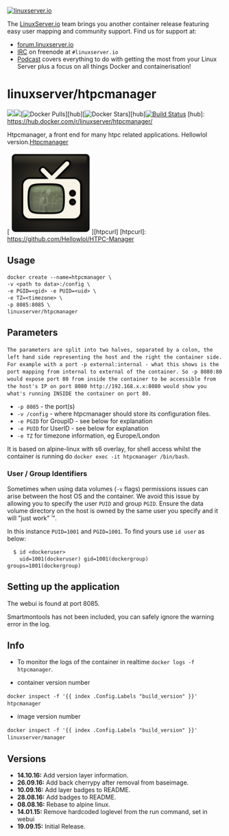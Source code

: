 [linuxserverurl]: https://linuxserver.io
[forumurl]: https://forum.linuxserver.io
[ircurl]: https://www.linuxserver.io/irc/
[podcasturl]: https://www.linuxserver.io/podcast/

[![linuxserver.io](https://raw.githubusercontent.com/linuxserver/docker-templates/master/linuxserver.io/img/linuxserver_medium.png)][linuxserverurl]

The [LinuxServer.io][linuxserverurl] team brings you another container release featuring easy user mapping and community support. Find us for support at:
* [forum.linuxserver.io][forumurl]
* [IRC][ircurl] on freenode at `#linuxserver.io`
* [Podcast][podcasturl] covers everything to do with getting the most from your Linux Server plus a focus on all things Docker and containerisation!

# linuxserver/htpcmanager
[![](https://images.microbadger.com/badges/version/linuxserver/htpcmanager.svg)](https://microbadger.com/images/linuxserver/htpcmanager "Get your own version badge on microbadger.com")[![](https://images.microbadger.com/badges/image/linuxserver/htpcmanager.svg)](http://microbadger.com/images/linuxserver/htpcmanager "Get your own image badge on microbadger.com")[![Docker Pulls](https://img.shields.io/docker/pulls/linuxserver/htpcmanager.svg)][hub][![Docker Stars](https://img.shields.io/docker/stars/linuxserver/htpcmanager.svg)][hub][![Build Status](http://jenkins.linuxserver.io:8080/buildStatus/icon?job=Dockers/LinuxServer.io/linuxserver-htpcmanager)](http://jenkins.linuxserver.io:8080/job/Dockers/job/LinuxServer.io/job/linuxserver-htpcmanager/)
[hub]: https://hub.docker.com/r/linuxserver/htpcmanager/

Htpcmanager, a front end for many htpc related applications. Hellowlol version.[Htpcmanager](https://github.com/Hellowlol/HTPC-Manager)

[![htpcmanager](https://raw.githubusercontent.com/linuxserver/docker-templates/master/linuxserver.io/img/htpcmanager-icon.png)][htpcurl]
[htpcurl]: https://github.com/Hellowlol/HTPC-Manager

## Usage

```
docker create --name=htpcmanager \
-v <path to data>:/config \
-e PGID=<gid> -e PUID=<uid> \
-e TZ=<timezone> \
-p 8085:8085 \
linuxserver/htpcmanager
```

## Parameters

`The parameters are split into two halves, separated by a colon, the left hand side representing the host and the right the container side. 
For example with a port -p external:internal - what this shows is the port mapping from internal to external of the container.
So -p 8080:80 would expose port 80 from inside the container to be accessible from the host's IP on port 8080
http://192.168.x.x:8080 would show you what's running INSIDE the container on port 80.`


* `-p 8085` - the port(s)
* `-v /config` - where htpcmanager should store its configuration files.
* `-e PGID` for GroupID - see below for explanation
* `-e PUID` for UserID - see below for explanation
* `-e TZ` for timezone information, eg Europe/London

It is based on alpine-linux with s6 overlay, for shell access whilst the container is running do `docker exec -it htpcmanager /bin/bash`.


### User / Group Identifiers

Sometimes when using data volumes (`-v` flags) permissions issues can arise between the host OS and the container. We avoid this issue by allowing you to specify the user `PUID` and group `PGID`. Ensure the data volume directory on the host is owned by the same user you specify and it will "just work" ™.

In this instance `PUID=1001` and `PGID=1001`. To find yours use `id user` as below:

```
  $ id <dockeruser>
    uid=1001(dockeruser) gid=1001(dockergroup) groups=1001(dockergroup)
```

## Setting up the application

The webui is found at port 8085.

Smartmontools has not been included, you can safely ignore the warning error in the log.

## Info

* To monitor the logs of the container in realtime `docker logs -f htpcmanager`.

* container version number 

`docker inspect -f '{{ index .Config.Labels "build_version" }}' htpcmanager`

* image version number

`docker inspect -f '{{ index .Config.Labels "build_version" }}' linuxserver/manager`


## Versions

+ **14.10.16:** Add version layer information.
+ **26.09.16:** Add back cherrypy after removal from baseimage.
+ **10.09.16:** Add layer badges to README.
+ **28.08.16:** Add badges to README.
+ **08.08.16:** Rebase to alpine linux.
+ **14.01.15:** Remove hardcoded loglevel from the run command, set in webui
+ **19.09.15:** Initial Release.


